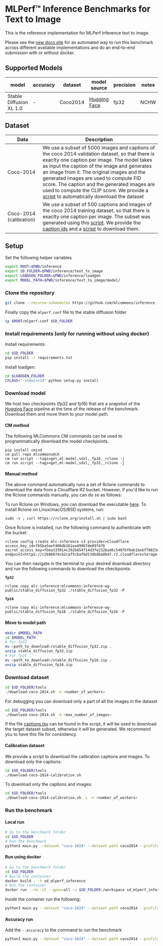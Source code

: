 # MLPerf™ Inference Benchmarks for Text to Image

This is the reference implementation for MLPerf Inference text to image.

Please see the [new docs site](https://docs.mlcommons.org/inference/benchmarks/text_to_image/sdxl) for an automated way to run this benchmark across different available implementations and do an end-to-end submission with or without docker.

## Supported Models

| model | accuracy | dataset | model source | precision | notes |
| ---- | ---- | ---- | ---- | ---- | ---- |
| Stable Diffusion XL 1.0 | - | Coco2014 | [Hugging Face](https://huggingface.co/stabilityai/stable-diffusion-xl-base-1.0) | fp32 | NCHW |


## Dataset

| Data | Description |
| ---- | ---- |
| Coco-2014 | We use a subset of 5000 images and captions of the coco 2014 validation dataset, so that there is exaclty one caption per image. The model takes as input the caption of the image and generates an image from it. The original images and the generated images are used to compute FID score. The caption and the generated images are used to compute the CLIP score. We provide a [script](tools/coco.py) to automatically download the dataset |
| Coco-2014 (calibration) | We use a subset of 500 captions and images of the coco 2014 training dataset, so that there is exaclty one caption per image. The subset was generated using this [script](tools/coco_generate_calibration.py). We provide the [caption ids](../calibration/COCO-2014/coco_cal_captions_list.txt) and a [script](tools/coco_calibration.py) to download them. |

 
## Setup
Set the following helper variables
```bash
export ROOT=$PWD/inference
export SD_FOLDER=$PWD/inference/text_to_image
export LOADGEN_FOLDER=$PWD/inference/loadgen
export MODEL_PATH=$PWD/inference/text_to_image/model/
```
### Clone the repository
```bash
git clone --recurse-submodules https://github.com/mlcommons/inference --depth 1
```
Finally copy the `mlperf.conf` file to the stable diffusion folder
```bash
cp $ROOT/mlperf.conf $SD_FOLDER
```

### Install requirements (only for running without using docker)
Install requirements:
```bash
cd $SD_FOLDER
pip install -r requirements.txt
```
Install loadgen:
```bash
cd $LOADGEN_FOLDER
CFLAGS="-std=c++14" python setup.py install
```

### Download model

We host two checkpoints (fp32 and fp16) that are a snapshot of the [Hugging Face](https://huggingface.co/stabilityai/stable-diffusion-xl-base-1.0) pipeline at the time of the release of the benchmark. Download them and move them to your model path.

#### CM method

The following MLCommons CM commands can be used to programmatically download the model checkpoints.

```
pip install cmind
cm pull repo mlcommons@ck
cm run script --tags=get,ml-model,sdxl,_fp16,_rclone -j
cm run script --tags=get,ml-model,sdxl,_fp32,_rclone -j
```
#### Manual method

The above command automatically runs a set of Rclone commands to download the data from a Cloudflare R2 bucket. However, if you'd like to run the Rclone commands manually, you can do so as follows:

To run Rclone on Windows, you can download the executable [here](https://rclone.org/install/#windows).
To install Rclone on Linux/macOS/BSD systems, run:
```
sudo -v ; curl https://rclone.org/install.sh | sudo bash
```
Once Rclone is installed, run the following command to authenticate with the bucket:
```
rclone config create mlc-inference s3 provider=Cloudflare access_key_id=f65ba5eef400db161ea49967de89f47b secret_access_key=fbea333914c292b854f14d3fe232bad6c5407bf0ab1bebf78833c2b359bdfd2b endpoint=https://c2686074cb2caf5cbaf6d134bdba8b47.r2.cloudflarestorage.com
```
You can then navigate in the terminal to your desired download directory and run the following commands to download the checkpoints:

**`fp32`**
```
rclone copy mlc-inference:mlcommons-inference-wg-public/stable_diffusion_fp32 ./stable_diffusion_fp32 -P
```
**`fp16`**
```
rclone copy mlc-inference:mlcommons-inference-wg-public/stable_diffusion_fp16 ./stable_diffusion_fp16 -P
```

#### Move to model path

```bash
mkdir $MODEL_PATH
cd $MODEL_PATH
# For fp32
mv <path_to_download>/stable_diffusion_fp32.zip .
unzip stable_diffusion_fp32.zip
# For fp16
mv <path_to_download>/stable_diffusion_fp16.zip .
unzip stable_diffusion_fp16.zip
```

### Download dataset
```bash
cd $SD_FOLDER/tools
./download-coco-2014.sh -n <number_of_workers>
```
For debugging you can download only a part of all the images in the dataset
```bash
cd $SD_FOLDER/tools
./download-coco-2014.sh -m <max_number_of_images>
```
If the file [captions.tsv](coco2014/captions/captions.tsv) can be found in the script, it will be used to download the target dataset subset, otherwise it will be generated. We recommend you to have this file for consistency.

#### Calibration dataset

We provide a script to download the calibration captions and images. To download only the captions:
```bash
cd $SD_FOLDER/tools
./download-coco-2014-calibration.sh
```
To download only the captions and images:
```bash
cd $SD_FOLDER/tools
./download-coco-2014-calibration.sh -i -n <number_of_workers>
```

### Run the benchmark
#### Local run
```bash
# Go to the benchmark folder
cd $SD_FOLDER
# Run the benchmark
python3 main.py --dataset "coco-1024" --dataset-path coco2014 --profile stable-diffusion-xl-pytorch --model-path model/ [--dtype <fp32, fp16 or bf16>] [--device <cuda or cpu>] [--time <time>] [--scenario <SingleStream, MultiStream, Server or Offline>]
```
#### Run using docker
```bash
# Go to the benchmark folder
cd $SD_FOLDER
# Build the container
docker build . -t sd_mlperf_inference
# Run the container
docker run --rm -it --gpus=all -v $SD_FOLDER:/workspace sd_mlperf_inference bash
```
Inside the container run the following:
```bash
python3 main.py --dataset "coco-1024" --dataset-path coco2014 --profile stable-diffusion-xl-pytorch --model-path model/ [--dtype <fp32, fp16 or bf16>] [--device <cuda or cpu>] [--time <time>] [--scenario <SingleStream, MultiStream, Server or Offline>]
```
#### Accuracy run
Add the `--accuracy` to the command to run the benchmark
```bash
python3 main.py --dataset "coco-1024" --dataset-path coco2014 --profile stable-diffusion-xl-pytorch --accuracy --model-path model/ [--dtype <fp32, fp16 or bf16>] [--device <cuda or cpu>] [--time <time>] [--scenario <SingleStream, MultiStream, Server or Offline>]
```
